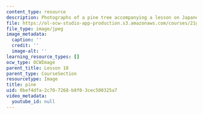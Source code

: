 ```yaml
---
content_type: resource
description: Photographs of a pine tree accompanying a lesson on Japanese vocabulary.
file: https://ol-ocw-studio-app-production.s3.amazonaws.com/courses/21g-504-japanese-iv-spring-2009/0bef4dfa2c707268b8f03cec500325a7_pine.jpg
file_type: image/jpeg
image_metadata:
  caption: ''
  credit: ''
  image-alt: ''
learning_resource_types: []
ocw_type: OCWImage
parent_title: Lesson 18
parent_type: CourseSection
resourcetype: Image
title: pine
uid: 0bef4dfa-2c70-7268-b8f0-3cec500325a7
video_metadata:
  youtube_id: null
---
```

